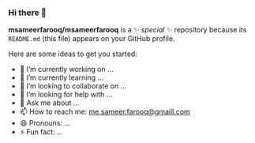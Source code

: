 ### Hi there 👋


**msameerfarooq/msameerfarooq** is a ✨ _special_ ✨ repository because its `README.md` (this file) appears on your GitHub profile.

Here are some ideas to get you started:

- 🔭 I’m currently working on ...
- 🌱 I’m currently learning ...
- 👯 I’m looking to collaborate on ...
- 🤔 I’m looking for help with ...
- 💬 Ask me about ...
- 📫 How to reach me: me.sameer.farooq@gmaill.com
- 😄 Pronouns: ...
- ⚡ Fun fact: ...

